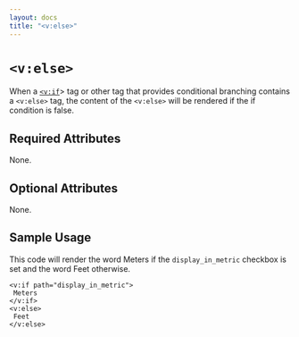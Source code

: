 ```yaml
---
layout: docs
title: "<v:else>"
---
```


# `<v:else>`

When a [`<v:if`](/v_if/)&gt; tag or other tag that provides conditional
branching contains a `<v:else>` tag, the content of the `<v:else>` will
be rendered if the if condition is false.

## Required Attributes

None.

## Optional Attributes

None.

## Sample Usage

This code will render the word Meters if the `display_in_metric`
checkbox is set and the word Feet otherwise.

    <v:if path="display_in_metric">
     Meters
    </v:if>
    <v:else>
     Feet
    </v:else>

